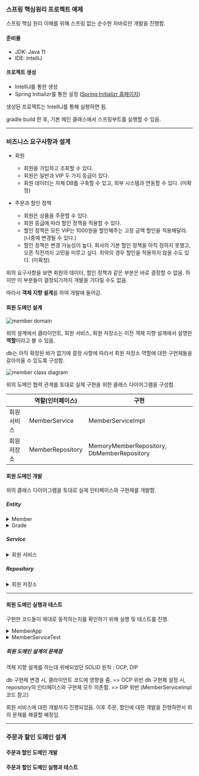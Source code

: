 ### 스프링 핵심원리 프로젝트 예제

스프링 핵심 원리 이해를 위해 스프링 없는 순수한 자바로만 개발을 진행함.

#### 준비물

- JDK: Java 11
- IDE: IntelliJ

#### 프로젝트 생성

- IntelliJ를 통한 생성
- Spring Initializr를 통한 설정 ([Spring Initializr 홈페이지](https://start.spring.io/))


생성된 프로젝트는 IntelliJ를 통해 실행하면 됨.

gradle build 한 후, 기본 메인 클래스에서 스프링부트를 실행할 수 있음.

-----

### 비즈니스 요구사항과 설계

- 회원
    - 회원을 가입하고 조회할 수 있다.
    - 회원은 일반과 VIP 두 가지 등급이 있다.
    - 회원 데이터는 자체 DB를 구축할 수 있고, 외부 시스템과 연동할 수 있다. (미확정)
 

- 주문과 할인 정책
    - 회원은 상품을 주문할 수 있다.
    - 회원 등급에 따라 할인 정책을 적용할 수 있다.
    - 할인 정책은 모든 VIP는 1000원을 할인해주는 고정 금액 할인을 적용해달라. (나중에 변경될 수 있다.)
    - 할인 정책은 변경 가능성이 높다. 회사의 기본 할인 정책을 아직 정하지 못했고, 오픈 직전까지 고민을 미루고 싶다. 최악의 경우 할인을 적용하지 않을 수도 있다. (미확정)

위의 요구사항을 보면 회원의 데이터, 할인 정책과 같은 부분은 바로 결정할 수 없음.
하지만 이 부분들이 결정되기까지 개발을 기다릴 수도 없음.

따라서 <b>객체 지향 설계</b>를 하여 개발에 들어감.

#### 회원 도메인 설계

![member domain](https://img1.daumcdn.net/thumb/R1280x0/?scode=mtistory2&fname=https%3A%2F%2Fblog.kakaocdn.net%2Fdn%2FOqUwO%2Fbtrr04oVc9H%2FFNa7I6ywvTpVtK2ffcQ56K%2Fimg.png)

위의 설계에서 클라이언트, 회원 서비스, 회원 저장소는 이전 객체 지향 설계에서 설명한 <b>역할</b>이라고 볼 수 있음.

db는 아직 확정된 바가 없기에 결정 사항에 따라서 회원 저장소 역할에 대한 구현체들을 갈아끼울 수 있도록 구성함.

![member class diagram](https://img1.daumcdn.net/thumb/R1280x0/?scode=mtistory2&fname=https%3A%2F%2Fblog.kakaocdn.net%2Fdn%2FTldfV%2Fbtrr2z9i4TL%2Fx7gK2KCkywRu0zv0zZgCm0%2Fimg.png)


위의 도메인 협력 관계를 토대로 실제 구현을 위한 클래스 다이어그램을 구성함.

| |역할(인터페이스)|구현|
|---|---|---|
|회원 서비스|MemberService|MemberServiceImpl|
|회원 저장소|MemberRepository|MemoryMemberRepository, DbMemberRepository|


#### 회원 도메인 개발

위의 클래스 다이어그램을 토대로 실제 인터페이스와 구현체를 개발함.


##### Entity

<details>
<summary>Member</summary>

``` java
public class Member {

    private Long id;
    private String name;
    private Grade grade;

    public Member(Long id, String name, Grade grade) {
        this.id = id;
        this.name = name;
        this.grade = grade;
    }

    public Long getId() {
        return id;
    }

    public void setId(Long id) {
        this.id = id;
    }

    public String getName() {
        return name;
    }

    public void setName(String name) {
        this.name = name;
    }

    public Grade getGrade() {
        return grade;
    }

    public void setGrade(Grade grade) {
        this.grade = grade;
    }
}
```

</details>

<details>
<summary>Grade</summary>

``` java
public enum Grade {
    BASIC,
    VIP
}
```

</details>

##### Service

<details>
<summary>회원 서비스</summary>


``` java
public interface MemberService {

    void join(Member member);

    Member findMember(Long memberId);
}
```


``` java
public class MemberServiceImpl implements MemberService{

    private MemberRepository memberRepository = new MemoryMemberRepository();

    @Override
    public void join(Member member) {
        memberRepository.save(member);
    }

    @Override
    public Member findMember(Long memberId) {
        return memberRepository.findById(memberId);
    }
}
```

</details>

##### Repository

<details>
<summary>회원 저장소</summary>

``` java
public interface MemberRepository {

    void save(Member member);

    Member findById(Long memberId);
}
```

``` java
//memorymemberrepository -> 아직 db가 정해지지 않음.
public class MemoryMemberRepository implements MemberRepository{

    private static Map<Long, Member> store = new HashMap<>();
    //여기서 그냥 Hashmap 쓰면 동시성 문제 발생, 따라서 concurrenthashmap 사용해야함. 일단은 해당 문제는 배제해놓고 진행.


    @Override
    public void save(Member member) {
        store.put(member.getId(), member);
    }

    @Override
    public Member findById(Long memberId) {
        return store.get(memberId);
    }
}
```

</details>

-----

#### 회원 도메인 실행과 테스트

구현한 코드들이 제대로 동작하는지를 확인하기 위해 실행 및 테스트를 진행.

<details>
<summary>MemberApp</summary>

``` java
//순수 자바 코드로 작성. 스프링 관련 없음.
public class MemberApp {

    public static void main(String[] args) {
        MemberService memberService = new MemberServiceImpl();
        Member member = new Member(1L, "memberA", Grade.VIP);
        memberService.join(member);

        Member findMember = memberService.findMember(1L);
        System.out.println("new member = " + member.getName());
        System.out.println("find member = " + findMember.getName());
    }
}
```

![MemberApp](https://user-images.githubusercontent.com/101541542/160342149-ee79cbf1-9411-4b55-b4f8-5817aa479ed3.png)

실행하면 설정한대로 회원 가입 및 조회가 잘된 것을 확인할 수 있음.
하지만 어플리케이션 로직으로 테스트하는 것은 좋은 방법이 아님.

JUnit을 활용한 TDD 방식의 테스트 코드를 작성.


</details>


<details>
<summary>MemberServiceTest</summary>
<br>
TDD방식의 테스트 코드 작성.

- Given, When, Then 구조

``` java

public class MemberServiceTest {

    private MemberService memberService = new MemberServiceImpl();

    @Test
    void join(){

        //given
        Member member = new Member(1L, "memberA", Grade.VIP);

        //when
        memberService.join(member);
        Member findMember = memberService.findMember(1L);

        //then
        Assertions.assertThat(member).isEqualTo(findMember);

    }
}
```

![MemberServiceTest](https://user-images.githubusercontent.com/101541542/160347037-d966fdce-c12a-4fad-aec9-852e9c6cfdb3.png)

위와 같이 테스트 결과를 확인할 수 있음.

main에서 검증을 할 때는 직접 해당 결과가 맞는지 눈으로 확인해야 함.
하지만 테스트 코드를 작성하면 바로 fail에 대한 확인이 가능함.
테스트 코드 작성은 필수적.


</details>


##### 회원 도메인 설계의 문제점

객체 지향 설계를 하는데 위배되었던 SOLID 원칙 : OCP, DIP

db 구현체 변경 시, 클라이언트 코드에 영향을 줌. => OCP 위반
db 구현체 설정 시, repository의 인터페이스와 구현체 모두 의존함. => DIP 위반
(MemberServiceImpl 코드 참고)

회원 서비스에 대한 개발까지 진행되었음.
이후 주문, 할인에 대한 개발을 진행하면서 위의 문제를 해결할 예정임.

----

### 주문과 할인 도메인 설계


#### 주문과 할인 도메인 개발


#### 주문과 할인 도메인 실행과 테스트